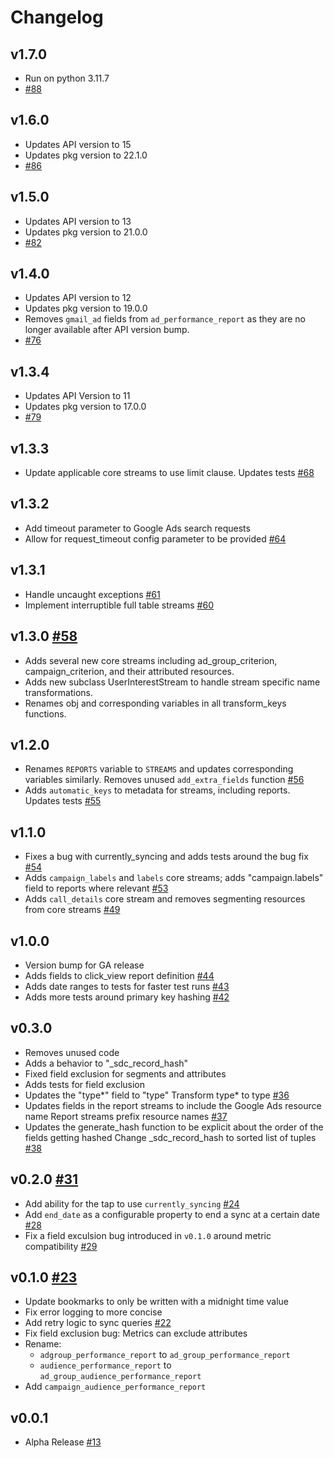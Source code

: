 # Changelog

## v1.7.0

- Run on python 3.11.7 
- [#88](https://github.com/singer-io/tap-google-ads/pull/88)

## v1.6.0

- Updates API version to 15
- Updates pkg version to 22.1.0
- [#86](https://github.com/singer-io/tap-google-ads/pull/86)

## v1.5.0

- Updates API version to 13
- Updates pkg version to 21.0.0
- [#82](https://github.com/singer-io/tap-google-ads/pull/82)

## v1.4.0

- Updates API version to 12
- Updates pkg version to 19.0.0
- Removes `gmail_ad` fields from `ad_performance_report` as they are no longer available after API version bump.
- [#76](https://github.com/singer-io/tap-google-ads/pull/76)

## v1.3.4

- Updates API Version to 11
- Updates pkg version to 17.0.0
- [#79](https://github.com/singer-io/tap-google-ads/pull/79)

## v1.3.3

- Update applicable core streams to use limit clause. Updates tests [#68](https://github.com/singer-io/tap-google-ads/pull/68)

## v1.3.2

- Add timeout parameter to Google Ads search requests
- Allow for request_timeout config parameter to be provided [#64](https://github.com/singer-io/tap-google-ads/pull/64)

## v1.3.1

- Handle uncaught exceptions [#61](https://github.com/singer-io/tap-google-ads/pull/61)
- Implement interruptible full table streams [#60](https://github.com/singer-io/tap-google-ads/pull/60)

## v1.3.0 [#58](https://github.com/singer-io/tap-google-ads/pull/58)

- Adds several new core streams including ad_group_criterion, campaign_criterion, and their attributed resources.
- Adds new subclass UserInterestStream to handle stream specific name transformations.
- Renames obj and corresponding variables in all transform_keys functions.

## v1.2.0

- Renames `REPORTS` variable to `STREAMS` and updates corresponding variables similarly. Removes unused `add_extra_fields` function [#56](https://github.com/singer-io/tap-google-ads/pull/56)
- Adds `automatic_keys` to metadata for streams, including reports. Updates tests [#55](https://github.com/singer-io/tap-google-ads/pull/55)

## v1.1.0

- Fixes a bug with currently_syncing and adds tests around the bug fix [#54](https://github.com/singer-io/tap-google-ads/pull/54)
- Adds `campaign_labels` and `labels` core streams; adds "campaign.labels" field to reports where relevant [#53](https://github.com/singer-io/tap-google-ads/pull/53)
- Adds `call_details` core stream and removes segmenting resources from core streams [#49](https://github.com/singer-io/tap-google-ads/pull/49)

## v1.0.0

- Version bump for GA release
- Adds fields to click_view report definition [#44](https://github.com/singer-io/tap-google-ads/pull/44)
- Adds date ranges to tests for faster test runs [#43](https://github.com/singer-io/tap-google-ads/pull/43)
- Adds more tests around primary key hashing [#42](https://github.com/singer-io/tap-google-ads/pull/42)

## v0.3.0

- Removes unused code
- Adds a behavior to "\_sdc_record_hash"
- Fixed field exclusion for segments and attributes
- Adds tests for field exclusion
- Updates the "type*" field to "type" Transform type* to type [#36](https://github.com/singer-io/tap-google-ads/pull/36)
- Updates fields in the report streams to include the Google Ads resource name Report streams prefix resource names [#37](https://github.com/singer-io/tap-google-ads/pull/37)
- Updates the generate_hash function to be explicit about the order of the fields getting hashed Change \_sdc_record_hash to sorted list of tuples [#38](https://github.com/singer-io/tap-google-ads/pull/38)

## v0.2.0 [#31](https://github.com/singer-io/tap-google-ads/pull/31)

- Add ability for the tap to use `currently_syncing` [#24](https://github.com/singer-io/tap-google-ads/pull/24)
- Add `end_date` as a configurable property to end a sync at a certain date [#28](https://github.com/singer-io/tap-google-ads/pull/28)
- Fix a field exculsion bug introduced in `v0.1.0` around metric compatibility [#29](https://github.com/singer-io/tap-google-ads/pull/29)

## v0.1.0 [#23](https://github.com/singer-io/tap-google-ads/pull/23)

- Update bookmarks to only be written with a midnight time value
- Fix error logging to more concise
- Add retry logic to sync queries [#22](https://github.com/singer-io/tap-google-ads/pull/22)
- Fix field exclusion bug: Metrics can exclude attributes
- Rename:
  - `adgroup_performance_report` to `ad_group_performance_report`
  - `audience_performance_report` to `ad_group_audience_performance_report`
- Add `campaign_audience_performance_report`

## v0.0.1

- Alpha Release [#13](https://github.com/singer-io/tap-google-ads/pull/13)
